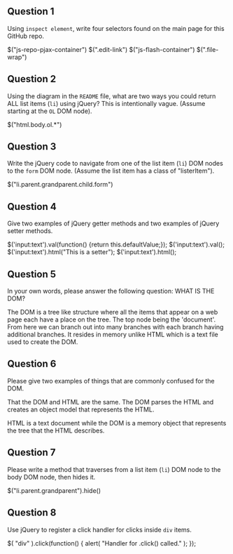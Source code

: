 ## Question 1

Using `inspect element`, write four selectors found on the main page for this
GitHub repo.

<!-- your answer starts here -->
$("js-repo-pjax-container")
$(".edit-link")
$("js-flash-container")
$(".file-wrap")
<!-- your answer ends here -->

## Question 2

Using the diagram in the `README` file, what are two ways you could return ALL
list items (`li`) using jQuery? This is intentionally vague. (Assume starting
at the `OL` DOM node).

<!-- your answer starts here -->
$("html.body.ol.*")
<!-- your answer ends here -->

## Question 3

Write the jQuery code to navigate from one of the list item (`li`) DOM nodes to
the `form` DOM node. (Assume the list item has a class of "listerItem").

<!-- your answer starts here -->
$("li.parent.grandparent.child.form")
<!-- your answer ends here -->

## Question 4

Give two examples of jQuery getter methods and two examples of jQuery setter
methods.

<!-- your answer starts here -->
$('input:text').val(function() {return this.defaultValue;});
$('input:text').val();
$('input:text').html("This is a setter");
$('input:text').html();
<!-- your answer ends here -->

## Question 5

In your own words, please answer the following question: WHAT IS THE DOM?

<!-- your answer starts here -->
The DOM is a tree like structure where all the items that appear on a web page
each have a place on the tree.  The top node being the 'document'. From here
we can branch out into many branches with each branch having additional branches.
It resides in memory unlike HTML which is a text file used to create the DOM.

<!-- your answer ends here -->

## Question 6

Please give two examples of things that are commonly confused for the DOM.

<!-- your answer starts here -->
That the DOM and HTML are the same.  The DOM parses the HTML and creates an object
model that represents the HTML.

HTML is a text document while the DOM is a memory object that represents the tree
that the HTML describes.
<!-- your answer ends here -->

## Question 7

Please write a method that traverses from a list item (`li`) DOM node to the
body DOM node, then hides it.

<!-- your answer starts here -->
$("li.parent.grandparent").hide()
<!-- your answer ends here -->

## Question 8

Use jQuery to register a click handler for clicks inside `div` items.

<!-- your answer starts here -->
$( "div" ).click(function() {
  alert( "Handler for .click() called." );
});
<!-- your answer ends here -->
